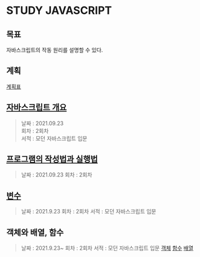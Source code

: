 # STUDY JAVASCRIPT 

## 목표

자바스크립트의 작동 원리를 설명할 수 있다.

## 계획  

[계획표](https://kokikaland.notion.site/1857ae2a0a9e4bdfa006d58c22c8f326)

## [자바스크립트 개요](./0summary/summary.md)
> 날짜 : 2021.09.23  
> 회차 : 2회차  
> 서적 : 모던 자바스크립트 입문   

## [프로그램의 작성법과 실행법](./1howToWork/work.md)
> 날짜 : 2021.09.23
> 회차 : 2회차

## [변수](./2variable_and_value/variable_value.md)
> 날짜 : 2021.9.23
> 회차 : 2회차
> 서적 : 모던 자바스크립트 입문

## 객체와 배열, 함수
> 날짜 : 2021.9.23~
> 회차 : 2회차
> 서적 : 모던 자바스크립트 입문
> [객체](./3object_function_array/object.md)
> [함수](./3object_function_array/function.md)
> [배열]()